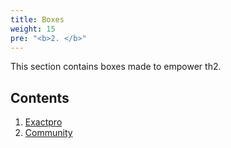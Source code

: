 ```yaml
---
title: Boxes
weight: 15
pre: "<b>2. </b>"
---
```




This section contains boxes made to empower th2.

<!--more-->

## Contents
1. [Exactpro](boxes/exactpro)
2. [Community](boxes/community)
